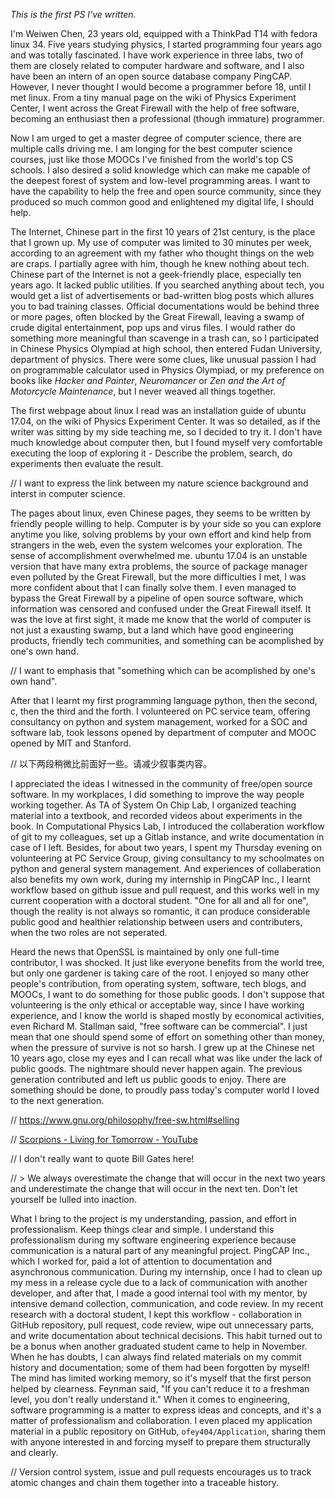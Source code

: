 *This is the first PS I've written.*

I'm Weiwen Chen, 23 years old, equipped with a ThinkPad T14 with fedora linux 34. Five years studying physics, I started programming four years ago and was totally fascinated. I have work experience in three labs, two of them are closely related to computer hardware and software, and I also have been an intern of an open source database company PingCAP. However, I never thought I would become a programmer before 18, until I met linux. From a tiny manual page on the wiki of Physics Experiment Center, I went across the Great Firewall with the help of free software, becoming an enthusiast then a professional (though immature) programmer.

Now I am urged to get a master degree of computer science, there are multiple calls driving me. I am longing for the best computer science courses, just like those MOOCs I've finished from the world's top CS schools. I also desired a solid knowledge which can make me capable of the deepest forest of system and low-level programming areas. I want to have the capability to help the free and open source community, since they produced so much common good and enlightened my digital life, I should help.

The Internet, Chinese part in the first 10 years of 21st century, is the place that I grown up. My use of computer was limited to 30 minutes per week, according to an agreement with my father who thought things on the web are craps. I partially agree with him, though he knew nothing about tech. Chinese part of the Internet is not a geek-friendly place, especially ten years ago. It lacked public utilities. If you searched anything about tech, you would get a list of advertisements or bad-written blog posts which allures you to bad training classes. Official documentations would be behind three or more pages, often blocked by the Great Firewall, leaving a swamp of crude digital entertainment, pop ups and virus files. I would rather do something more meaningful than scavenge in a trash can, so I participated in Chinese Physics Olympiad at high school, then entered Fudan University, department of physics. There were some clues, like unusual passion I had on programmable calculator used in Physics Olympiad, or my preference on books like *Hacker and Painter*, *Neuromancer* or *Zen and the Art of Motorcycle Maintenance*, but I never weaved all things together.

The first webpage about linux I read was an installation guide of ubuntu 17.04, on the wiki of Physics Experiment Center. It was so detailed, as if the writer was sitting by my side teaching me, so I decided to try it. I don't have much knowledge about computer then, but I found myself very comfortable executing the loop of exploring it - Describe the problem, search, do experiments then evaluate the result.

// I want to express the link between my nature science background and interst in computer science.

The pages about linux, even Chinese pages, they seems to be written by friendly people willing to help. Computer is by your side so you can explore anytime you like, solving problems by your own effort and kind help from strangers in the web, even the system welcomes your exploration. The sense of accomplishment overwhelmed me. ubuntu 17.04 is an unstable version that have many extra problems, the source of package manager even polluted by the Great Firewall, but the more difficulties I met, I was more confident about that I can finally solve them. I even managed to bypass the Great Firewall by a pipeline of open source software, which information was censored and confused under the Great Firewall itself. It was the love at first sight, it made me know that the world of computer is not just a exausting swamp, but a land which have good engineering products, friendly tech communities, and something can be acomplished by one's own hand.

// I want to emphasis that "something which can be acomplished by one's own hand".

After that I learnt my first programming language python, then the second, c, then the third and the forth. I volunteered on PC service team, offering consultancy on python and system management, worked for a SOC and software lab, took lessons opened by department of computer and MOOC opened by MIT and Stanford. 

// 以下两段稍微比前面好一些。请减少叙事类内容。

I appreciated the ideas I witnessed in the community of free/open source software. In my workplaces, I did something to improve the way people working together. As TA of System On Chip Lab, I organized teaching material into a textbook, and recorded videos about experiments in the book. In Computational Physics Lab, I introduced the collaberation workflow of git to my colleagues, set up a Gitlab instance, and write documentation in case of I left. Besides, for about two years, I spent my Thursday evening on volunteering at PC Service Group, giving consultancy to my schoolmates on python and general system management. And experiences of collaberation also benefits my own work, during my internship in PingCAP Inc., I learnt workflow based on github issue and pull request, and this works well in my current cooperation with a doctoral student. "One for all and all for one", though the reality is not always so romantic, it can produce considerable public good and healthier relationship between users and contributers, when the two roles are not seperated.

Heard the news that OpenSSL is maintained by only one full-time contributor, I was shocked. It just like everyone benefits from the world tree, but only one gardener is taking care of the root. I enjoyed so many other people's contribution, from operating system, software, tech blogs, and MOOCs, I want to do something for those public goods. I don't suppose that volunteering is the only ethical or acceptable way, since I have working experience, and I know the world is shaped mostly by economical activities, even Richard M. Stallman said, "free software can be commercial". I just mean that one should spend some of effort on something other than money, when the pressure of survive is not so harsh. I grew up at the Chinese net 10 years ago, close my eyes and I can recall what was like under the lack of public goods. The nightmare should never happen again. The previous generation contributed and left us public goods to enjoy. There are something should be done, to proudly pass today's computer world I loved to the next generation.

// https://www.gnu.org/philosophy/free-sw.html#selling

// [Scorpions - Living for Tomorrow - YouTube](https://www.youtube.com/watch?v=KVTfAnB4I_U)

// I don't really want to quote Bill Gates here!

// > We always overestimate the change that will occur in the next two years and underestimate the change that will occur in the next ten. Don't let yourself be lulled into inaction.

What I bring to the project is my understanding, passion, and effort in professionalism. Keep things clear and simple. I understand this professionalism during my software engineering experience because communication is a natural part of any meaningful project. PingCAP Inc., which I worked for, paid a lot of attention to documentation and asynchronous communication. During my internship, once I had to clean up my mess in a release cycle due to a lack of communication with another developer, and after that, I made a good internal tool with my mentor, by intensive demand collection, communication, and code review. In my recent research with a doctoral student, I kept this workflow - collaboration in GitHub repository, pull request, code review, wipe out unnecessary parts, and write documentation about technical decisions. This habit turned out to be a bonus when another graduated student came to help in November. When he has doubts, I can always find related materials on my commit history and documentation; some of them had been forgotten by myself! The mind has limited working memory, so it's myself that the first person helped by clearness. Feynman said, "If you can't reduce it to a freshman level, you don't really understand it." When it comes to engineering, software programming is a matter to express ideas and concepts, and it's a matter of professionalism and collaboration. I even placed my application material in a public repository on GitHub, `ofey404/Application`, sharing them with anyone interested in and forcing myself to prepare them structurally and clearly.

// Version control system, issue and pull requests encourages us to track atomic changes and chain them together into a traceable history. 

